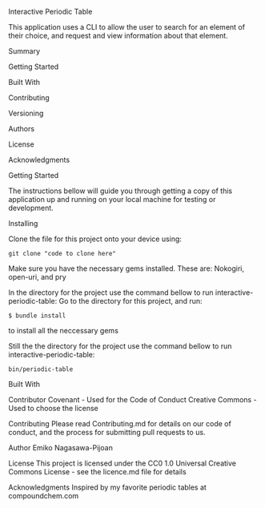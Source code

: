 Interactive Periodic Table

This application uses a CLI to allow the user to search for an element of their choice, and request and view information about that element.   


Summary

Getting Started

Built With

Contributing

Versioning

Authors

License

Acknowledgments


Getting Started

The instructions bellow will guide you through getting a copy of this application up and running on your local machine for testing or development.

Installing

Clone the file for this project onto your device using:
```
git clone "code to clone here"
```

Make sure you have the necessary gems installed. 
These are: Nokogiri, open-uri, and pry

In the directory for the project use the command bellow to run interactive-periodic-table:
Go to the directory for this project, and run:
```
$ bundle install
```
to install all the neccessary gems

Still the the directory for the project use the command bellow to run interactive-periodic-table:
```
bin/periodic-table
```

Built With

Contributor Covenant - Used for the Code of Conduct
Creative Commons - Used to choose the license


Contributing
Please read Contributing.md for details on our code of conduct, and the process for submitting pull requests to us.


Author
Emiko Nagasawa-Pijoan


License
This project is licensed under the CC0 1.0 Universal Creative Commons License - see the licence.md file for details


Acknowledgments
Inspired by my favorite periodic tables at compoundchem.com

